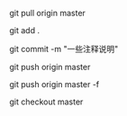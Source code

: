 git pull origin master

git add . 

git commit -m "一些注释说明"

git push origin master

git push origin master -f

git checkout master
